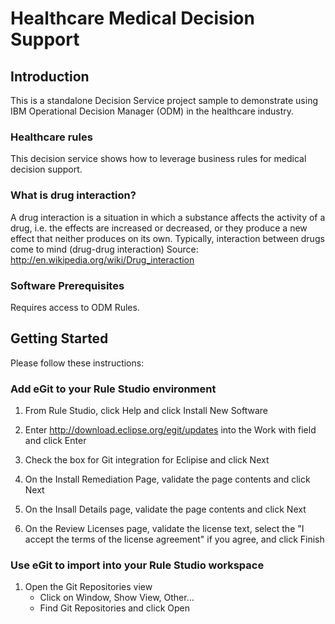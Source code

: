 # Healthcare Medical Decision Support

## Introduction

This is a standalone Decision Service project sample to demonstrate using IBM Operational Decision Manager (ODM) in the healthcare industry.

### Healthcare rules
This decision service shows how to leverage business rules for medical decision support.

### What is drug interaction?
A drug interaction is a situation in which a substance affects the activity of a drug,
i.e. the effects are increased or decreased, or they produce a new effect that neither 
produces on its own. Typically, interaction between drugs come to mind (drug-drug interaction)
Source: http://en.wikipedia.org/wiki/Drug_interaction

### Software Prerequisites

Requires access to ODM Rules. 

## Getting Started
Please follow these instructions:
### Add eGit to your Rule Studio environment
1. From Rule Studio, click Help and click Install New Software

2. Enter http://download.eclipse.org/egit/updates into the Work with field and click Enter

3. Check the box for Git integration for Eclipise and click Next

4. On the Install Remediation Page, validate the page contents and click Next

5. On the Insall Details page, validate the page contents and click Next

6. On the Review Licenses page, validate the license text, select the "I accept the terms of the license agreement" if you agree, and click Finish

### Use eGit to import into your Rule Studio workspace
1. Open the Git Repositories view
    - Click on Window, Show View, Other...
    - Find Git Repositories and click Open
